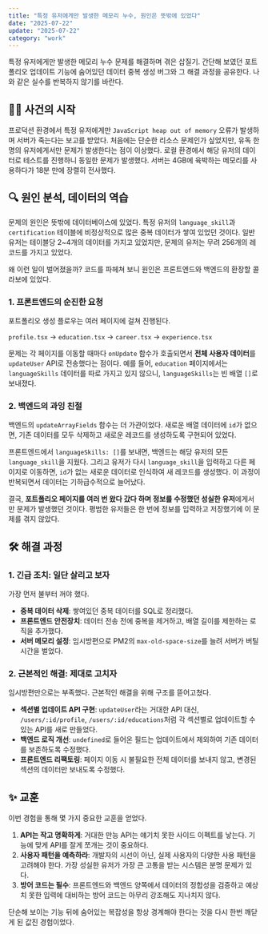 ```yaml
---
title: "특정 유저에게만 발생한 메모리 누수, 원인은 뜻밖에 있었다"
date: "2025-07-22"
update: "2025-07-22"
category: "work"
---
```


특정 유저에게만 발생한 메모리 누수 문제를 해결하며 겪은 삽질기. 간단해 보였던 포트폴리오 업데이트 기능에 숨어있던 데이터 중복 생성 버그와 그 해결 과정을 공유한다. 나와 같은 실수를 반복하지 않기를 바란다.

## 🕵️‍♂️ 사건의 시작

프로덕션 환경에서 특정 유저에게만 `JavaScript heap out of memory` 오류가 발생하며 서버가 죽는다는 보고를 받았다. 처음에는 단순한 리소스 문제인가 싶었지만, 유독 한 명의 유저에게서만 문제가 발생한다는 점이 이상했다. 로컬 환경에서 해당 유저의 데이터로 테스트를 진행하니 동일한 문제가 발생했다. 서버는 4GB에 육박하는 메모리를 사용하다가 18분 만에 장렬히 전사했다.

## 🔍 원인 분석, 데이터의 역습

문제의 원인은 뜻밖에 데이터베이스에 있었다. 특정 유저의 `language_skill`과 `certification` 테이블에 비정상적으로 많은 중복 데이터가 쌓여 있었던 것이다. 일반 유저는 테이블당 2~4개의 데이터를 가지고 있었지만, 문제의 유저는 무려 256개의 레코드를 가지고 있었다.

왜 이런 일이 벌어졌을까? 코드를 파헤쳐 보니 원인은 프론트엔드와 백엔드의 환장할 콜라보에 있었다.

### 1. 프론트엔드의 순진한 요청

포트폴리오 생성 플로우는 여러 페이지에 걸쳐 진행된다.

`profile.tsx` → `education.tsx` → `career.tsx` → `experience.tsx`

문제는 각 페이지를 이동할 때마다 `onUpdate` 함수가 호출되면서 **전체 사용자 데이터**를 `updateUser` API로 전송했다는 점이다. 예를 들어, `education` 페이지에서는 `languageSkills` 데이터를 따로 가지고 있지 않으니, `languageSkills`는 빈 배열 `[]`로 보내졌다.

### 2. 백엔드의 과잉 친절

백엔드의 `updateArrayFields` 함수는 더 가관이었다. 새로운 배열 데이터에 `id`가 없으면, 기존 데이터를 모두 삭제하고 새로운 레코드를 생성하도록 구현되어 있었다.

프론트엔드에서 `languageSkills: []`를 보내면, 백엔드는 해당 유저의 모든 `language_skill`을 지웠다. 그리고 유저가 다시 `language_skill`을 입력하고 다른 페이지로 이동하면, `id`가 없는 새로운 데이터로 인식하여 새 레코드를 생성했다. 이 과정이 반복되면서 데이터는 기하급수적으로 늘어났다.

결국, **포트폴리오 페이지를 여러 번 왔다 갔다 하며 정보를 수정했던 성실한 유저**에게서만 문제가 발생했던 것이다. 평범한 유저들은 한 번에 정보를 입력하고 저장했기에 이 문제를 겪지 않았다.

## 🛠️ 해결 과정

### 1. 긴급 조치: 일단 살리고 보자

가장 먼저 불부터 꺼야 했다.

- **중복 데이터 삭제**: 쌓여있던 중복 데이터를 SQL로 정리했다.
- **프론트엔드 안전장치**: 데이터 전송 전에 중복을 제거하고, 배열 길이를 제한하는 로직을 추가했다.
- **서버 메모리 설정**: 임시방편으로 PM2의 `max-old-space-size`를 늘려 서버가 버틸 시간을 벌었다.

### 2. 근본적인 해결: 제대로 고치자

임시방편만으로는 부족했다. 근본적인 해결을 위해 구조를 뜯어고쳤다.

- **섹션별 업데이트 API 구현**: `updateUser`라는 거대한 API 대신, `/users/:id/profile`, `/users/:id/educations`처럼 각 섹션별로 업데이트할 수 있는 API를 새로 만들었다.
- **백엔드 로직 개선**: `undefined`로 들어온 필드는 업데이트에서 제외하여 기존 데이터를 보존하도록 수정했다.
- **프론트엔드 리팩토링**: 페이지 이동 시 불필요한 전체 데이터를 보내지 않고, 변경된 섹션의 데이터만 보내도록 수정했다.

## ✨ 교훈

이번 경험을 통해 몇 가지 중요한 교훈을 얻었다.

1.  **API는 작고 명확하게**: 거대한 만능 API는 얘기치 못한 사이드 이펙트를 낳는다. 기능에 맞게 API를 잘게 쪼개는 것이 중요하다.
2.  **사용자 패턴을 예측하라**: 개발자의 시선이 아닌, 실제 사용자의 다양한 사용 패턴을 고려해야 한다. 가장 성실한 유저가 가장 큰 고통을 받는 시스템은 분명 문제가 있다.
3.  **방어 코드는 필수**: 프론트엔드와 백엔드 양쪽에서 데이터의 정합성을 검증하고 예상치 못한 입력에 대비하는 방어 코드는 아무리 강조해도 지나치지 않다.

단순해 보이는 기능 뒤에 숨어있는 복잡성을 항상 경계해야 한다는 것을 다시 한번 깨닫게 된 값진 경험이었다.
